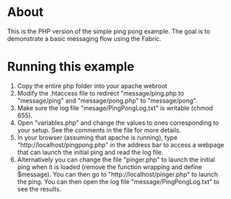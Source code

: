 About
=====

This is the PHP version of the simple ping pong example. The goal is to demonstrate a basic messaging flow using the Fabric.


Running this example
====

1. Copy the entire php folder into your apache webroot
2. Modify the .htaccess file to redirect "message/ping.php to "message/ping" and "message/pong.php" to "message/pong".
3. Make sure the log file "mesage/PingPongLog.txt" is writable (chmod 655).
4. Open "variables.php" and change the values to ones corresponding to your setup.  See the comments in the file for more details.
5. In your browser (assuming that apache is running), type "http://localhost/pingpong.php" in the address bar to access a webpage that can launch the initial ping and read the log file.
6. Alternatively you can change the file "pinger.php" to launch the initial ping when it is loaded (remove the function wrapping and define $message). You can then go to "http://localhost/pinger.php" to launch the ping.  You can then open the log file "message/PingPongLog.txt" to see the results.